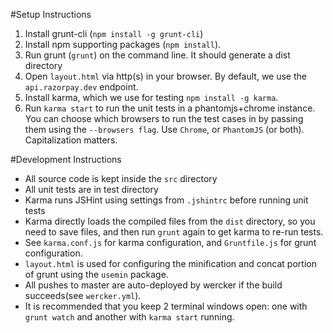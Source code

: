 #Setup Instructions

1. Install grunt-cli (`npm install -g grunt-cli`)
2. Install npm supporting packages (`npm install`).
2. Run grunt (`grunt`) on the command line. It should generate a dist directory
3. Open `layout.html` via http(s) in your browser. By default, we use the `api.razorpay.dev` endpoint.
4. Install karma, which we use for testing `npm install -g karma`.
5. Run `karma start` to run the unit tests in a phantomjs+chrome instance. You can choose which browsers to run the test cases in by passing them using the `--browsers flag`. Use `Chrome`, or `PhantomJS` (or both). Capitalization matters.

#Development Instructions
- All source code is kept inside the `src` directory
- All unit tests are in test directory
- Karma runs JSHint using settings from `.jshintrc` before running unit tests
- Karma directly loads the compiled files from the `dist` directory, so you need to save files, and then run `grunt` again to get karma to re-run tests.
- See `karma.conf.js` for karma configuration, and `Gruntfile.js` for grunt configuration.
- `layout.html` is used for configuring the minification and concat portion of grunt using the `usemin` package.
- All pushes to master are auto-deployed by wercker if the build succeeds(see `wercker.yml`).
- It is recommended that you keep 2 terminal windows open: one with `grunt watch` and another with `karma start` running.